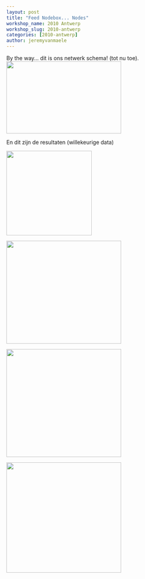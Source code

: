 ```yaml
---
layout: post
title: "Feed Nodebox... Nodes"
workshop_name: 2010 Antwerp
workshop_slug: 2010-antwerp
categories: [2010-antwerp]
author: jeremyvanmaele 
---
```

By the way... dit is ons netwerk schema! (tot nu toe).<a href="http://workshops.nodebox.net/2010-2/wp-content/uploads/2010/02/Afbeelding-7.png"><img class="alignnone size-medium wp-image-345" src="http://workshops.nodebox.net/2010-2/wp-content/uploads/2010/02/Afbeelding-7-300x188.png" alt="" width="300" height="188" /></a>

En dit zijn de resultaten (willekeurige data)

<a href="http://workshops.nodebox.net/2010-2/wp-content/uploads/2010/02/Afbeelding-8.png"><img class="alignnone size-full wp-image-347" src="http://workshops.nodebox.net/2010-2/wp-content/uploads/2010/02/Afbeelding-8.png" alt="" width="223" height="220" /></a>

<a href="http://workshops.nodebox.net/2010-2/wp-content/uploads/2010/02/Afbeelding-10.png"><img class="alignnone size-medium wp-image-348" src="http://workshops.nodebox.net/2010-2/wp-content/uploads/2010/02/Afbeelding-10-300x268.png" alt="" width="300" height="268" /></a>

<a href="http://workshops.nodebox.net/2010-2/wp-content/uploads/2010/02/Afbeelding-121.png"><img class="alignnone size-medium wp-image-349" src="http://workshops.nodebox.net/2010-2/wp-content/uploads/2010/02/Afbeelding-121-300x281.png" alt="" width="300" height="281" /></a>

<a href="http://workshops.nodebox.net/2010-2/wp-content/uploads/2010/02/Afbeelding-131.png"><img class="alignnone size-medium wp-image-350" src="http://workshops.nodebox.net/2010-2/wp-content/uploads/2010/02/Afbeelding-131-300x287.png" alt="" width="300" height="287" /></a>
